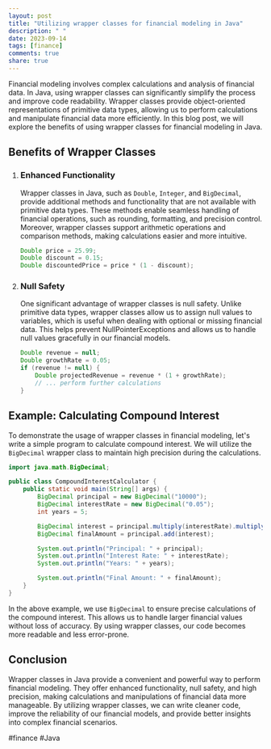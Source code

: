 ```yaml
---
layout: post
title: "Utilizing wrapper classes for financial modeling in Java"
description: " "
date: 2023-09-14
tags: [finance]
comments: true
share: true
---
```


Financial modeling involves complex calculations and analysis of financial data. In Java, using wrapper classes can significantly simplify the process and improve code readability. Wrapper classes provide object-oriented representations of primitive data types, allowing us to perform calculations and manipulate financial data more efficiently. In this blog post, we will explore the benefits of using wrapper classes for financial modeling in Java.

## Benefits of Wrapper Classes

1. ### Enhanced Functionality

   Wrapper classes in Java, such as `Double`, `Integer`, and `BigDecimal`, provide additional methods and functionality that are not available with primitive data types. These methods enable seamless handling of financial operations, such as rounding, formatting, and precision control. Moreover, wrapper classes support arithmetic operations and comparison methods, making calculations easier and more intuitive.

   ```java
   Double price = 25.99;
   Double discount = 0.15;
   Double discountedPrice = price * (1 - discount);
   ```

2. ### Null Safety

   One significant advantage of wrapper classes is null safety. Unlike primitive data types, wrapper classes allow us to assign null values to variables, which is useful when dealing with optional or missing financial data. This helps prevent NullPointerExceptions and allows us to handle null values gracefully in our financial models.

   ```java
   Double revenue = null;
   Double growthRate = 0.05;
   if (revenue != null) {
       Double projectedRevenue = revenue * (1 + growthRate);
       // ... perform further calculations
   }
   ```

## Example: Calculating Compound Interest

To demonstrate the usage of wrapper classes in financial modeling, let's write a simple program to calculate compound interest. We will utilize the `BigDecimal` wrapper class to maintain high precision during the calculations.

```java
import java.math.BigDecimal;

public class CompoundInterestCalculator {
    public static void main(String[] args) {
        BigDecimal principal = new BigDecimal("10000");
        BigDecimal interestRate = new BigDecimal("0.05");
        int years = 5;

        BigDecimal interest = principal.multiply(interestRate).multiply(new BigDecimal(years));
        BigDecimal finalAmount = principal.add(interest);

        System.out.println("Principal: " + principal);
        System.out.println("Interest Rate: " + interestRate);
        System.out.println("Years: " + years);

        System.out.println("Final Amount: " + finalAmount);
    }
}
```

In the above example, we use `BigDecimal` to ensure precise calculations of the compound interest. This allows us to handle larger financial values without loss of accuracy. By using wrapper classes, our code becomes more readable and less error-prone.

## Conclusion

Wrapper classes in Java provide a convenient and powerful way to perform financial modeling. They offer enhanced functionality, null safety, and high precision, making calculations and manipulations of financial data more manageable. By utilizing wrapper classes, we can write cleaner code, improve the reliability of our financial models, and provide better insights into complex financial scenarios.

#finance #Java